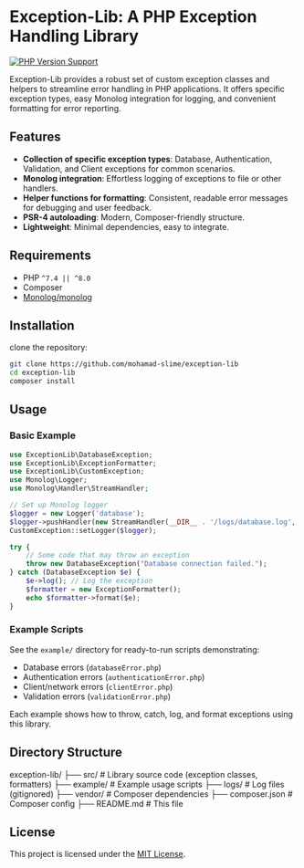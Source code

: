 # Exception-Lib: A PHP Exception Handling Library

[![PHP Version Support](https://img.shields.io/badge/php-^7.4|^8.0-blue)](https://www.php.net/)

Exception-Lib provides a robust set of custom exception classes and helpers to streamline error handling in PHP applications. It offers specific exception types, easy Monolog integration for logging, and convenient formatting for error reporting.

## Features

* **Collection of specific exception types**: Database, Authentication, Validation, and Client exceptions for common scenarios.
* **Monolog integration**: Effortless logging of exceptions to file or other handlers.
* **Helper functions for formatting**: Consistent, readable error messages for debugging and user feedback.
* **PSR-4 autoloading**: Modern, Composer-friendly structure.
* **Lightweight**: Minimal dependencies, easy to integrate.

## Requirements

* PHP `^7.4 || ^8.0`
* Composer
* [Monolog/monolog](https://github.com/Seldaek/monolog)

## Installation

clone the repository:

```bash
git clone https://github.com/mohamad-slime/exception-lib
cd exception-lib
composer install
```

## Usage

### Basic Example

```php
use ExceptionLib\DatabaseException;
use ExceptionLib\ExceptionFormatter;
use ExceptionLib\CustomException;
use Monolog\Logger;
use Monolog\Handler\StreamHandler;

// Set up Monolog logger
$logger = new Logger('database');
$logger->pushHandler(new StreamHandler(__DIR__ . '/logs/database.log', Logger::ERROR));
CustomException::setLogger($logger);

try {
    // Some code that may throw an exception
    throw new DatabaseException("Database connection failed.");
} catch (DatabaseException $e) {
    $e->log(); // Log the exception
    $formatter = new ExceptionFormatter();
    echo $formatter->format($e);
}
```

### Example Scripts

See the `example/` directory for ready-to-run scripts demonstrating:

* Database errors (`databaseError.php`)
* Authentication errors (`authenticationError.php`)
* Client/network errors (`clientError.php`)
* Validation errors (`validationError.php`)

Each example shows how to throw, catch, log, and format exceptions using this library.

## Directory Structure

exception-lib/
├── src/                # Library source code (exception classes, formatters)
├── example/            # Example usage scripts
├── logs/               # Log files (gitignored)
├── vendor/             # Composer dependencies
├── composer.json       # Composer config
├── README.md           # This file

## License

This project is licensed under the [MIT License](LICENSE).
